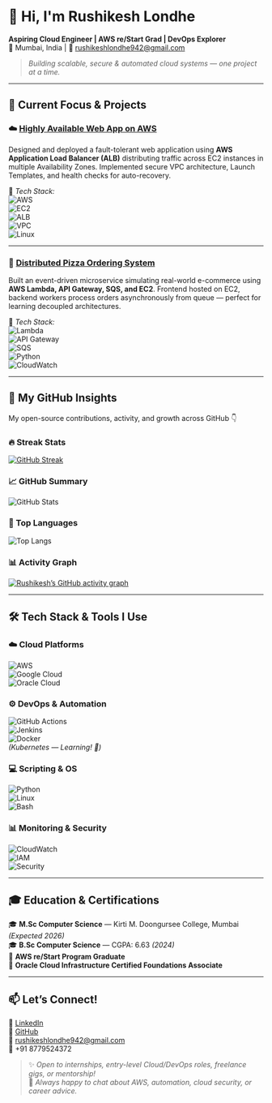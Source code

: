 # 👋 Hi, I'm Rushikesh Londhe  
**Aspiring Cloud Engineer | AWS re/Start Grad | DevOps Explorer**  
📍 Mumbai, India | 📩 rushikeshlondhe942@gmail.com

> *Building scalable, secure & automated cloud systems — one project at a time.*

---

## 🚀 Current Focus & Projects

### ☁️ [Highly Available Web App on AWS](https://github.com/Rushikeshgithu/AWS-Practitioner/blob/main/Load%20Balancing%20using%20AWS.pdf)
Designed and deployed a fault-tolerant web application using **AWS Application Load Balancer (ALB)** distributing traffic across EC2 instances in multiple Availability Zones. Implemented secure VPC architecture, Launch Templates, and health checks for auto-recovery.

🔧 *Tech Stack:*  
![AWS](https://img.shields.io/badge/AWS-FF9900?style=for-the-badge&logo=amazonaws&logoColor=white)  
![EC2](https://img.shields.io/badge/EC2-FF9900?style=for-the-badge&logo=amazonec2&logoColor=white)  
![ALB](https://img.shields.io/badge/Application_Load_Balancer-FF9900?style=for-the-badge&logo=amazonaws&logoColor=white)  
![VPC](https://img.shields.io/badge/VPC-FF9900?style=for-the-badge&logo=amazonaws&logoColor=white)  
![Linux](https://img.shields.io/badge/Linux-FCC624?style=for-the-badge&logo=linux&logoColor=black)

---

### 🍕 [Distributed Pizza Ordering System](https://github.com/Rushikeshgithu/AWS-Practitioner/blob/main/distributed%20Pizza%20ordering%20System%20On%20AWS.pdf)  
Built an event-driven microservice simulating real-world e-commerce using **AWS Lambda, API Gateway, SQS, and EC2**. Frontend hosted on EC2, backend workers process orders asynchronously from queue — perfect for learning decoupled architectures.

🔧 *Tech Stack:*  
![Lambda](https://img.shields.io/badge/Lambda-FF9900?style=for-the-badge&logo=awslambda&logoColor=white)  
![API Gateway](https://img.shields.io/badge/API_Gateway-FF9900?style=for-the-badge&logo=amazonapigateway&logoColor=white)  
![SQS](https://img.shields.io/badge/SQS-FF9900?style=for-the-badge&logo=amazonsqs&logoColor=white)  
![Python](https://img.shields.io/badge/Python-3776AB?style=for-the-badge&logo=python&logoColor=white)  
![CloudWatch](https://img.shields.io/badge/CloudWatch-FF9900?style=for-the-badge&logo=amazoncloudwatch&logoColor=white)

---

## 🧠 My GitHub Insights  
My open-source contributions, activity, and growth across GitHub 👇

<div align="left">

### 🔥 Streak Stats
[![GitHub Streak](https://streak-stats.demolab.com?user=YOUR_GITHUB_USERNAME&theme=tokyonight&hide_border=true&border_radius=8)](https://git.io/streak-stats)

### 📈 GitHub Summary
![GitHub Stats](https://github-readme-stats.vercel.app/api?username=Rushikeshgithu&show_icons=true&theme=tokyonight&hide_border=true&border_radius=8&include_all_commits=true&cache_seconds=0)

### 🧩 Top Languages
![Top Langs](https://github-readme-stats.vercel.app/api/top-langs/?username=Rushikeshgithu&layout=compact&theme=tokyonight&hide_border=true&border_radius=8&cache_seconds=0)

### 📊 Activity Graph
[![Rushikesh’s GitHub activity graph](https://github-readme-activity-graph.vercel.app/graph?username=Rushikeshgithu&theme=tokyo-night&hide_border=true&area=true&radius=8&cache_seconds=0)](https://github.com/Rushikeshgithu)

</div>

---

## 🛠️ Tech Stack & Tools I Use

### ☁️ Cloud Platforms  
![AWS](https://img.shields.io/badge/AWS-FF9900?style=for-the-badge&logo=amazonaws&logoColor=white)  
![Google Cloud](https://img.shields.io/badge/Google_Cloud-4285F4?style=for-the-badge&logo=googlecloud&logoColor=white)  
![Oracle Cloud](https://img.shields.io/badge/Oracle-FF0000?style=for-the-badge&logo=oracle&logoColor=white)

### ⚙️ DevOps & Automation  
![GitHub Actions](https://img.shields.io/badge/GitHub_Actions-2088FF?style=for-the-badge&logo=githubactions&logoColor=white)  
![Jenkins](https://img.shields.io/badge/Jenkins-D24939?style=for-the-badge&logo=jenkins&logoColor=white)  
![Docker](https://img.shields.io/badge/Docker-2496ED?style=for-the-badge&logo=docker&logoColor=white)  
*(Kubernetes — Learning! 🐣)*

### 💻 Scripting & OS  
![Python](https://img.shields.io/badge/Python-3776AB?style=for-the-badge&logo=python&logoColor=white)  
![Linux](https://img.shields.io/badge/Linux-FCC624?style=for-the-badge&logo=linux&logoColor=black)  
![Bash](https://img.shields.io/badge/Bash-4EAA25?style=for-the-badge&logo=gnu-bash&logoColor=white)

### 📊 Monitoring & Security  
![CloudWatch](https://img.shields.io/badge/CloudWatch-FF9900?style=for-the-badge&logo=amazoncloudwatch&logoColor=white)  
![IAM](https://img.shields.io/badge/IAM-FF9900?style=for-the-badge&logo=amazonaws&logoColor=white)  
![Security](https://img.shields.io/badge/Security-Important-red?style=for-the-badge)

---

## 🎓 Education & Certifications

🎓 **M.Sc Computer Science** — Kirti M. Doongursee College, Mumbai *(Expected 2026)*  
🎓 **B.Sc Computer Science** — CGPA: 6.63 *(2024)*  
🏅 **AWS re/Start Program Graduate**  
🏅 **Oracle Cloud Infrastructure Certified Foundations Associate**

---

## 📫 Let’s Connect!

🔗 [LinkedIn](https://www.linkedin.com/in/rushikeshlondhe/)  
🐙 [GitHub](https://github.com/YOUR_GITHUB_USERNAME)  
📧 rushikeshlondhe942@gmail.com  
📱 +91 8779524372

> ✨ *Open to internships, entry-level Cloud/DevOps roles, freelance gigs, or mentorship!*  
> 💬 *Always happy to chat about AWS, automation, cloud security, or career advice.*
